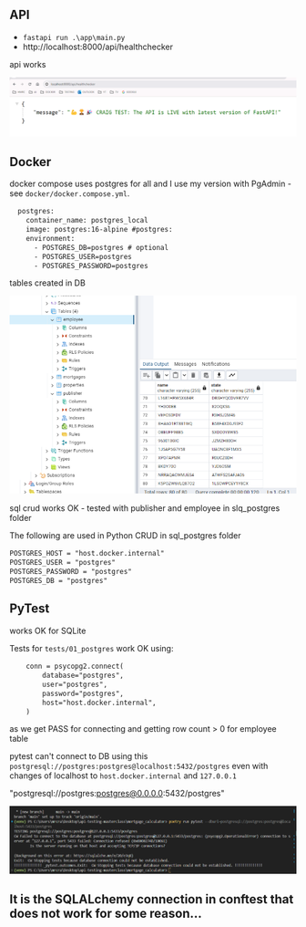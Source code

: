 
##  API

- `fastapi run .\app\main.py `
- http://localhost:8000/api/healthchecker     

api works

![API HEALTHCHECKER OK](./images/api-healthchecker-OK.png)

## Docker

docker compose uses postgres for all and I use my version with PgAdmin - see `docker/docker.compose.yml`.

```
  postgres:  
    container_name: postgres_local  
    image: postgres:16-alpine #postgres:
    environment:
      - POSTGRES_DB=postgres # optional
      - POSTGRES_USER=postgres
      - POSTGRES_PASSWORD=postgres
```

tables created in DB

![TABLES CREATED](./images/pgadmin.png)

sql crud works OK - tested with publisher and employee in slq_postgres folder

The following are used in Python CRUD in sql_postgres folder

```
POSTGRES_HOST = "host.docker.internal"
POSTGRES_USER = "postgres"
POSTGRES_PASSWORD = "postgres"
POSTGRES_DB = "postgres"
```

## PyTest

works OK for SQLite

Tests for `tests/01_postgres` work OK using:

```
    conn = psycopg2.connect(
        database="postgres",
        user="postgres",
        password="postgres",
        host="host.docker.internal",
    )
```
as we get PASS for connecting and getting row count > 0 for employee table

pytest can't connect to DB using this `postgresql://postgres:postgres@localhost:5432/postgres` even with changes of localhost to `host.docker.internal` and `127.0.0.1`

"postgresql://postgres:postgres@0.0.0.0:5432/postgres"

![PYTEST CANNOT CONNECT TO DB](./images/pytest.png)

## It is the SQLALchemy connection in conftest that does not work for some reason...



